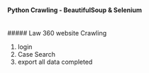 #### Python Crawling - BeautifulSoup & Selenium

<br>
##### Law 360 website Crawling

  1. login
  2. Case Search
  3. export all data completed
